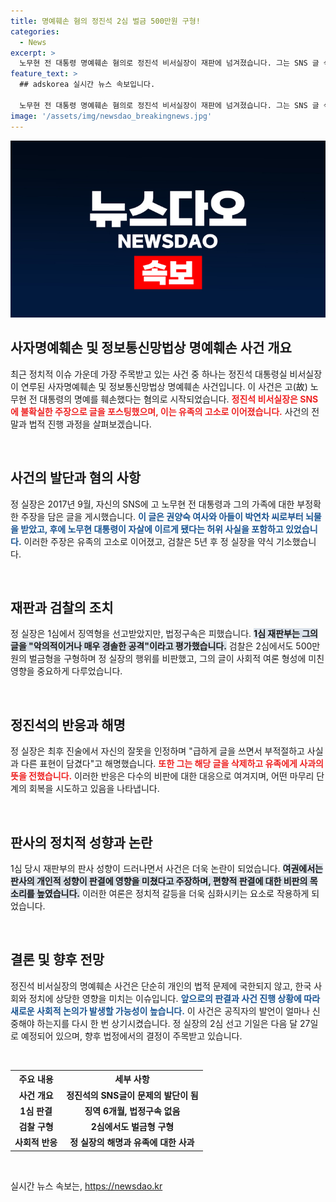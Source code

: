 ```yaml
---
title: 명예훼손 혐의 정진석 2심 벌금 500만원 구형!
categories:
  - News
excerpt: >
  노무현 전 대통령 명예훼손 혐의로 정진석 비서실장이 재판에 넘겨졌습니다. 그는 SNS 글 삭제 및 유족에 사과했지만, 검사 요청으로 500만원 벌금형이 구형됐습니다. 고소 5년 만에 불거진 논란, 2심 결과는 다음 달에 밝혀집니다. 클릭해서 자세한 내용을 확인하세요!
feature_text: >
  ## adskorea 실시간 뉴스 속보입니다.

  노무현 전 대통령 명예훼손 혐의로 정진석 비서실장이 재판에 넘겨졌습니다. 그는 SNS 글 삭제 및 유족에 사과했지만, 검사 요청으로 500만원 벌금형이 구형됐습니다. 고소 5년 만에 불거진 논란, 2심 결과는 다음 달에 밝혀집니다. 클릭해서 자세한 내용을 확인하세요!
image: '/assets/img/newsdao_breakingnews.jpg'
---
```


<p><img src="/assets/img/newsdao_breakingnews.jpg" alt="adskorea 속보" /></p>

<h2 data-ke-size="size26">사자명예훼손 및 정보통신망법상 명예훼손 사건 개요</h2>

<p data-ke-size="size16">최근 정치적 이슈 가운데 가장 주목받고 있는 사건 중 하나는 정진석 대통령실 비서실장이 연루된 사자명예훼손 및 정보통신망법상 명예훼손 사건입니다. 이 사건은 고(故) 노무현 전 대통령의 명예를 훼손했다는 혐의로 시작되었습니다. <b><span style="color: #ee2323;">정진석 비서실장은 SNS에 불확실한 주장으로 글을 포스팅했으며, 이는 유족의 고소로 이어졌습니다.</span></b> 사건의 전말과 법적 진행 과정을 살펴보겠습니다.</p>

<p data-ke-size="size16">&nbsp;</p>

<h2 data-ke-size="size26">사건의 발단과 혐의 사항</h2>

<p data-ke-size="size16">정 실장은 2017년 9월, 자신의 SNS에 고 노무현 전 대통령과 그의 가족에 대한 부정확한 주장을 담은 글을 게시했습니다. <b><span style="color: #1a5490;">이 글은 권양숙 여사와 아들이 박연차 씨로부터 뇌물을 받았고, 후에 노무현 대통령이 자살에 이르게 됐다는 허위 사실을 포함하고 있었습니다.</span></b> 이러한 주장은 유족의 고소로 이어졌고, 검찰은 5년 후 정 실장을 약식 기소했습니다.</p>

<p data-ke-size="size16">&nbsp;</p>

<h2 data-ke-size="size26">재판과 검찰의 조치</h2>

<p data-ke-size="size16">정 실장은 1심에서 징역형을 선고받았지만, 법정구속은 피했습니다. <b><span style="background-color: #21538527;">1심 재판부는 그의 글을 "악의적이거나 매우 경솔한 공격"이라고 평가했습니다.</span></b> 검찰은 2심에서도 500만원의 벌금형을 구형하며 정 실장의 행위를 비판했고, 그의 글이 사회적 여론 형성에 미친 영향을 중요하게 다루었습니다.</p>

<p data-ke-size="size16">&nbsp;</p>

<h2 data-ke-size="size26">정진석의 반응과 해명</h2>

<p data-ke-size="size16">정 실장은 최후 진술에서 자신의 잘못을 인정하며 "급하게 글을 쓰면서 부적절하고 사실과 다른 표현이 담겼다"고 해명했습니다. <b><span style="color: #ee2323;">또한 그는 해당 글을 삭제하고 유족에게 사과의 뜻을 전했습니다.</span></b> 이러한 반응은 다수의 비판에 대한 대응으로 여겨지며, 어떤 마무리 단계의 회복을 시도하고 있음을 나타냅니다.</p>

<p data-ke-size="size16">&nbsp;</p>

<h2 data-ke-size="size26">판사의 정치적 성향과 논란</h2>

<p data-ke-size="size16">1심 당시 재판부의 판사 성향이 드러나면서 사건은 더욱 논란이 되었습니다. <b><span style="background-color: #21538527;">여권에서는 판사의 개인적 성향이 판결에 영향을 미쳤다고 주장하며, 편향적 판결에 대한 비판의 목소리를 높였습니다.</span></b> 이러한 여론은 정치적 갈등을 더욱 심화시키는 요소로 작용하게 되었습니다.</p>

<p data-ke-size="size16">&nbsp;</p>

<h2 data-ke-size="size26">결론 및 향후 전망</h2>

<p data-ke-size="size16">정진석 비서실장의 명예훼손 사건은 단순히 개인의 법적 문제에 국한되지 않고, 한국 사회와 정치에 상당한 영향을 미치는 이슈입니다. <b><span style="color: #1a5490;">앞으로의 판결과 사건 진행 상황에 따라 새로운 사회적 논의가 발생할 가능성이 높습니다.</span></b> 이 사건은 공직자의 발언이 얼마나 신중해야 하는지를 다시 한 번 상기시켰습니다. 정 실장의 2심 선고 기일은 다음 달 27일로 예정되어 있으며, 향후 법정에서의 결정이 주목받고 있습니다.</p>

<p data-ke-size="size16">&nbsp;</p>

<table>
  <tr>
    <th style="text-align: center;"><b>주요 내용</b></th>
    <th style="text-align: center;"><b>세부 사항</b></th>
  </tr>
  <tr>
    <td style="text-align: center; height: 17px;"><b>사건 개요</b></td>
    <td style="text-align: center; height: 17px;"><b>정진석의 SNS글이 문제의 발단이 됨</b></td>
  </tr>
  <tr>
    <td style="text-align: center; height: 17px;"><b>1심 판결</b></td>
    <td style="text-align: center; height: 17px;"><b>징역 6개월, 법정구속 없음</b></td>
  </tr>
  <tr>
    <td style="text-align: center; height: 17px;"><b>검찰 구형</b></td>
    <td style="text-align: center; height: 17px;"><b>2심에서도 벌금형 구형</b></td>
  </tr>
  <tr>
    <td style="text-align: center; height: 17px;"><b>사회적 반응</b></td>
    <td style="text-align: center; height: 17px;"><b>정 실장의 해명과 유족에 대한 사과</b></td>
  </tr>
</table>

<p data-ke-size="size16">&nbsp;</p>
실시간 뉴스 속보는, <a href="https://newsdao.kr" rel="dofollow">https://newsdao.kr</a>


